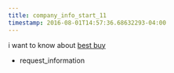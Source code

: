 ```yaml
---
title: company_info_start_11
timestamp: 2016-08-01T14:57:36.68632293-04:00
---
```


i want to know about [best buy](company_name)
* request_information
